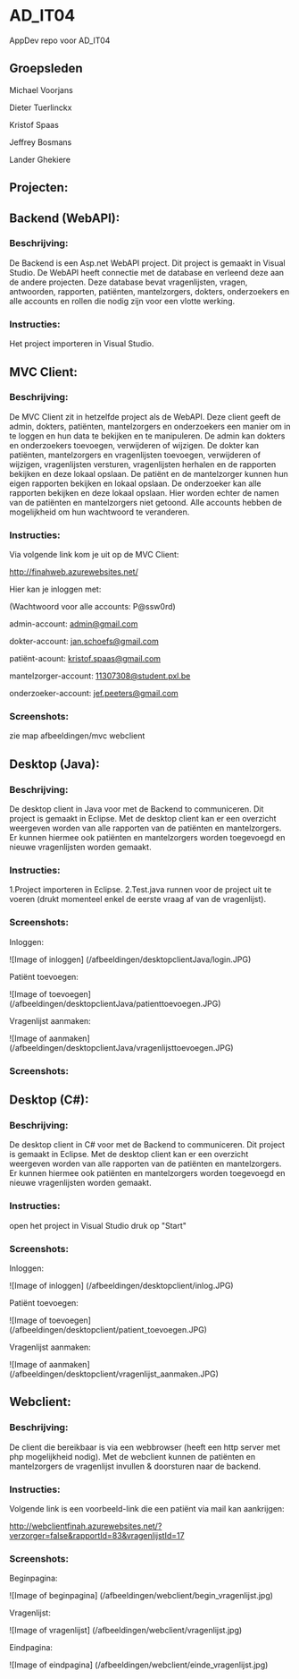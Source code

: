 # AD_IT04
AppDev repo voor AD_IT04

## Groepsleden
Michael Voorjans

Dieter Tuerlinckx

Kristof Spaas

Jeffrey Bosmans

Lander Ghekiere

## Projecten:

## Backend (WebAPI):

### Beschrijving:
De Backend is een Asp.net WebAPI project. Dit project is gemaakt in Visual Studio. De WebAPI heeft connectie met de database en verleend deze aan de andere projecten. Deze database bevat vragenlijsten, vragen, antwoorden, rapporten, patiënten, mantelzorgers, dokters, onderzoekers en alle accounts en rollen die nodig zijn voor een vlotte werking. 

### Instructies:
Het project importeren in Visual Studio.

## MVC Client:

### Beschrijving:
De MVC Client zit in hetzelfde project als de WebAPI. Deze client geeft de admin, dokters, patiënten, mantelzorgers en onderzoekers een manier om in te loggen en hun data te bekijken en te manipuleren.
De admin kan dokters en onderzoekers toevoegen, verwijderen of wijzigen.
De dokter kan patiënten, mantelzorgers en vragenlijsten toevoegen, verwijderen of wijzigen, vragenlijsten versturen, vragenlijsten herhalen en de rapporten bekijken en deze lokaal opslaan.
De patiënt en de mantelzorger kunnen hun eigen rapporten bekijken en lokaal opslaan.
De onderzoeker kan alle rapporten bekijken en deze lokaal opslaan. Hier worden echter de namen van de patiënten en mantelzorgers niet getoond.
Alle accounts hebben de mogelijkheid om hun wachtwoord te veranderen.

### Instructies:
Via volgende link kom je uit op de MVC Client:

http://finahweb.azurewebsites.net/

Hier kan je inloggen met:

(Wachtwoord voor alle accounts: P@ssw0rd)

admin-account: admin@gmail.com

dokter-account: jan.schoefs@gmail.com

patiënt-acount: kristof.spaas@gmail.com

mantelzorger-account: 11307308@student.pxl.be

onderzoeker-account: jef.peeters@gmail.com

### Screenshots:
zie map afbeeldingen/mvc webclient


## Desktop (Java):

### Beschrijving:
De desktop client in Java voor met de Backend to communiceren. Dit project is gemaakt in Eclipse. Met de desktop client kan 
er een overzicht weergeven worden van alle rapporten van de patiënten en mantelzorgers. Er kunnen hiermee ook patiënten en mantelzorgers worden toegevoegd en nieuwe vragenlijsten worden gemaakt.

### Instructies:
1.Project importeren in Eclipse.
2.Test.java runnen voor de project uit te voeren (drukt momenteel enkel de eerste vraag af van de vragenlijst).

### Screenshots:

Inloggen:

![Image of inloggen]
(/afbeeldingen/desktopclientJava/login.JPG)

Patiënt toevoegen:

![Image of toevoegen]
(/afbeeldingen/desktopclientJava/patienttoevoegen.JPG)

Vragenlijst aanmaken:

![Image of aanmaken]
(/afbeeldingen/desktopclientJava/vragenlijsttoevoegen.JPG)

### Screenshots:

## Desktop (C#):

### Beschrijving:
De desktop client in C# voor met de Backend to communiceren.  Dit project is gemaakt in Eclipse. Met de desktop client kan 
er een overzicht weergeven worden van alle rapporten van de patiënten en mantelzorgers. Er kunnen hiermee ook patiënten en mantelzorgers worden toegevoegd en nieuwe vragenlijsten worden gemaakt.

### Instructies:
open het project in Visual Studio
druk op "Start"

### Screenshots:

Inloggen:

![Image of inloggen]
(/afbeeldingen/desktopclient/inlog.JPG)

Patiënt toevoegen:

![Image of toevoegen]
(/afbeeldingen/desktopclient/patient_toevoegen.JPG)

Vragenlijst aanmaken:

![Image of aanmaken]
(/afbeeldingen/desktopclient/vragenlijst_aanmaken.JPG)

## Webclient:

### Beschrijving:
De client die bereikbaar is via een webbrowser (heeft een http server met php mogelijkheid nodig). Met de webclient kunnen de patiënten en mantelzorgers de vragenlijst invullen & doorsturen naar de backend.

### Instructies:
Volgende link is een voorbeeld-link die een patiënt via mail kan aankrijgen:

http://webclientfinah.azurewebsites.net/?verzorger=false&rapportId=83&vragenlijstId=17

### Screenshots:

Beginpagina:

![Image of beginpagina]
(/afbeeldingen/webclient/begin_vragenlijst.jpg)

Vragenlijst:

![Image of vragenlijst]
(/afbeeldingen/webclient/vragenlijst.jpg)

Eindpagina:

![Image of eindpagina]
(/afbeeldingen/webclient/einde_vragenlijst.jpg)

